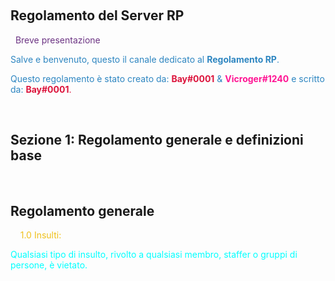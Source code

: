 <p style="text-align:center;"><title>Benvenuto nella Home Page del Server RP di proprietà Elite S.r.l</title></p>
&nbsp;
<h2>Regolamento del Server RP</h2>
&nbsp;
<span style="color:#6C3483">Breve presentazione</span>
<p><span style="color:#2E86C1">Salve e benvenuto, questo il canale dedicato al <b>Regolamento RP</b>. </span></p>
<p><span style="color:#2E86C1">Questo regolamento è stato creato da: <span style="color:#DC143C"><b>Bay#0001</b></span> & <span style="color:#FF1493"><b>Vicroger#1240</b></span> e scritto da: <span style="color:#DC143C"><b>Bay#0001</b>.</span></span></p>
&nbsp;
<p style="text-align:center;"><h2>Sezione 1: Regolamento generale e definizioni base</h2></p>
&nbsp;
<h2>Regolamento generale</h2>

&nbsp;
&nbsp;
<span style="color:#EFC01A">1.0 Insulti:</span>
<p><span style="color:#00FFFF">Qualsiasi tipo di insulto, rivolto a qualsiasi membro, staffer o gruppi di persone, è vietato.</p>
